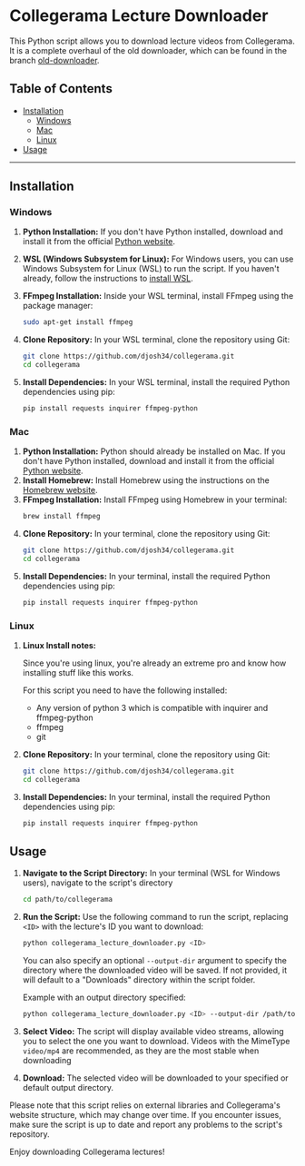 # Collegerama Lecture Downloader

This Python script allows you to download lecture videos from Collegerama. It is a complete overhaul of the old downloader, which can be found in the branch [old-downloader](../../tree/old_downloader).

## Table of Contents
- [Installation](#installation)
  - [Windows](#windows)
  - [Mac](#mac)
  - [Linux](#linux)
- [Usage](#usage)

---

## Installation

### Windows

1. **Python Installation:** If you don't have Python installed, download and install it from the official [Python website](https://www.python.org/downloads/).

2. **WSL (Windows Subsystem for Linux):** For Windows users, you can use Windows Subsystem for Linux (WSL) to run the script. If you haven't already, follow the instructions to [install WSL](https://docs.microsoft.com/en-us/windows/wsl/install).

3. **FFmpeg Installation:** Inside your WSL terminal, install FFmpeg using the package manager:
   ```bash
   sudo apt-get install ffmpeg
   ```
4. **Clone Repository:** In your WSL terminal, clone the repository using Git:
    ```bash
    git clone https://github.com/djosh34/collegerama.git
   cd collegerama
    ```
   
5. **Install Dependencies:** In your WSL terminal, install the required Python dependencies using pip:
    ```bash
    pip install requests inquirer ffmpeg-python
    ```

### Mac

1. **Python Installation:** Python should already be installed on Mac. If you don't have Python installed, download and install it from the official [Python website](https://www.python.org/downloads/).
2. **Install Homebrew:** Install Homebrew using the instructions on the [Homebrew website](https://brew.sh/).
3. **FFmpeg Installation:** Install FFmpeg using Homebrew in your terminal:
   ```bash
   brew install ffmpeg
   ```
4. **Clone Repository:** In your terminal, clone the repository using Git:
    ```bash
    git clone https://github.com/djosh34/collegerama.git
    cd collegerama
     ```
5. **Install Dependencies:** In your terminal, install the required Python dependencies using pip:
    ```bash
    pip install requests inquirer ffmpeg-python
    ```
### Linux
1. **Linux Install notes:**

    Since you're using linux, you're already an extreme pro and know how installing stuff like this works. 
 
    For this script you need to have the following installed:
    - Any version of python 3 which is compatible with inquirer and ffmpeg-python
    - ffmpeg
    - git

2. **Clone Repository:** In your terminal, clone the repository using Git:
    ```bash
    git clone https://github.com/djosh34/collegerama.git
    cd collegerama
    ```

3. **Install Dependencies:** In your terminal, install the required Python dependencies using pip:
    ```bash
    pip install requests inquirer ffmpeg-python
    ```

## Usage

1. **Navigate to the Script Directory:** In your terminal (WSL for Windows users), navigate to the script's directory 

    ```bash
    cd path/to/collegerama
    ```

2. **Run the Script:** Use the following command to run the script, replacing `<ID>` with the lecture's ID you want to download:

   ```bash
   python collegerama_lecture_downloader.py <ID>
   ```

   You can also specify an optional `--output-dir` argument to specify the directory where the downloaded video will be saved. If not provided, it will default to a "Downloads" directory within the script folder.

   Example with an output directory specified:

    ```bash
   python collegerama_lecture_downloader.py <ID> --output-dir /path/to/your/directory
    ```

3. **Select Video:** The script will display available video streams, allowing you to select the one you want to download.
   Videos with the MimeType `video/mp4` are recommended, as they are the most stable when downloading

4. **Download:** The selected video will be downloaded to your specified or default output directory.

Please note that this script relies on external libraries and Collegerama's website structure, which may change over time. If you encounter issues, make sure the script is up to date and report any problems to the script's repository.

Enjoy downloading Collegerama lectures!
    